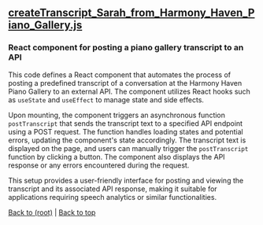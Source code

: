 ## [createTranscript_Sarah_from_Harmony_Haven_Piano_Gallery.js](createTranscript_Sarah_from_Harmony_Haven_Piano_Gallery.js)

### React component for posting a piano gallery transcript to an API

This code defines a React component that automates the process of posting a predefined transcript of a conversation at the Harmony Haven Piano Gallery to an external API. The component utilizes React hooks such as `useState` and `useEffect` to manage state and side effects. 

Upon mounting, the component triggers an asynchronous function `postTranscript` that sends the transcript text to a specified API endpoint using a POST request. The function handles loading states and potential errors, updating the component's state accordingly. The transcript text is displayed on the page, and users can manually trigger the `postTranscript` function by clicking a button. The component also displays the API response or any errors encountered during the request. 

This setup provides a user-friendly interface for posting and viewing the transcript and its associated API response, making it suitable for applications requiring speech analytics or similar functionalities.

[Back to (root)](#root) | [Back to top](#table-of-contents)

